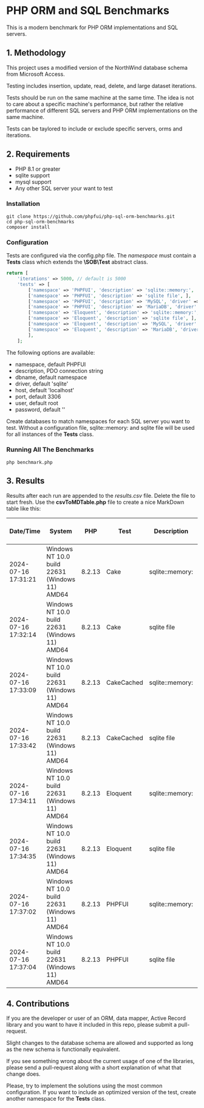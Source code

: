 # PHP ORM and SQL Benchmarks
This is a modern benchmark for PHP ORM implementations and SQL servers.

## 1. Methodology
This project uses a modified version of the NorthWind database schema from Microsoft Access.

Testing includes insertion, update, read, delete, and large dataset iterations.

Tests should be run on the same machine at the same time. The idea is not to care about a specific machine's performance, but rather the relative performance of different SQL servers and PHP ORM implementations on the same machine.

Tests can be taylored to include or exclude specific servers, orms and iterations.

## 2. Requirements
* PHP 8.1 or greater
* sqlite support
* mysql support
* Any other SQL server your want to test

### Installation
```
git clone https://github.com/phpfui/php-sql-orm-benchmarks.git
cd php-sql-orm-benchmarks
composer install
```

### Configuration
Tests are configured via the config.php file.  The *namespace* must contain a **Tests** class which extends the **\SOB\Test** abstract class.

```php
return [
	'iterations' => 5000, // default is 5000
	'tests' => [
		['namespace' => 'PHPFUI', 'description' => 'sqlite::memory:', 'dbname' => ':memory:'],
		['namespace' => 'PHPFUI', 'description' => 'sqlite file', ],
		['namespace' => 'PHPFUI', 'description' => 'MySQL', 'driver' => 'mysql', ],
		['namespace' => 'PHPFUI', 'description' => 'MariaDB', 'driver' => 'mysql', 'port' => 3307,],
		['namespace' => 'Eloquent', 'description' => 'sqlite::memory:', 'dbname' => ':memory:'],
		['namespace' => 'Eloquent', 'description' => 'sqlite file', ],
		['namespace' => 'Eloquent', 'description' => 'MySQL', 'driver' => 'mysql', ],
		['namespace' => 'Eloquent', 'description' => 'MariaDB', 'driver' => 'mysql', 'port' => 3307,],
		],
	];
```

The following options are available:
* namespace, default PHPFUI
* description, PDO connection string
* dbname, default namespace
* driver, default 'sqlite'
* host, default 'localhost'
* port, default 3306
* user, default root
* password, default ''

Create databases to match namespaces for each SQL server you want to test. Without a configuration file, sqlite::memory: and sqlite file will be used for all instances of the **Tests** class.

### Running All The Benchmarks
```
php benchmark.php
```

## 3. Results
Results after each run are appended to the *results.csv* file. Delete the file to start fresh.  Use the **csvToMDTable.php** file to create a nice MarkDown table like this:

|Date/Time          |System                                        |PHP   |Test      |Description    |Init Time|Init Memory|Insert Time|Insert Memory|Read Time|Read Memory|Update Time|Update Memory|Update Test Time|Update Test Memory|Random Read Time|Random Read Memory|Delete Time|Delete Memory|Total Runtime Time|Total Runtime Memory|
|-------------------|----------------------------------------------|------|----------|---------------|---------|-----------|-----------|-------------|---------|-----------|-----------|-------------|----------------|------------------|----------------|------------------|-----------|-------------|------------------|--------------------|
|2024-07-16 17:31:21|Windows NT 10.0 build 22631 (Windows 11) AMD64|8.2.13|Cake      |sqlite::memory:|0.0218766|     466248|  9.1099903|      3494224|7.3511032|     517992| 10.5186761|       521552|       7.6394803|            570248|       0.8596352|            805168| 17.3687186|      1025144|        52.8696784|             7406336|
|2024-07-16 17:32:14|Windows NT 10.0 build 22631 (Windows 11) AMD64|8.2.13|Cake      |sqlite file    |0.4816907|       3432|  9.6208151|       461728|7.6451882|     733984| 10.5082477|       269952|       7.6775034|            786776|       0.7706298|            805168| 17.8191856|     -6463720|        54.5233947|            -3400264|
|2024-07-16 17:33:09|Windows NT 10.0 build 22631 (Windows 11) AMD64|8.2.13|CakeCached|sqlite::memory:|0.0088097|       4120|  5.8615605|        16888|4.2825175|        -80|  7.3652013|          -80|       4.1289402|               -80|       0.3975561|               -80| 10.8846376|         5336|        32.9293566|               28440|
|2024-07-16 17:33:42|Windows NT 10.0 build 22631 (Windows 11) AMD64|8.2.13|CakeCached|sqlite file    |0.5156268|       4176|  5.4202041|        16888|3.6071088|        -80|  6.3696062|          -80|       3.5480014|               -80|       0.3617130|               -80|  9.6405036|         5336|        29.4629193|               28496|
|2024-07-16 17:34:11|Windows NT 10.0 build 22631 (Windows 11) AMD64|8.2.13|Eloquent  |sqlite::memory:|0.0364290|    2587088|  3.5048188|      1521272|2.5072958|     167104|  9.0476664|          400|       2.4602980|               -80|       0.2531012|               -80|  6.0763064|           80|        23.8860547|             4278200|
|2024-07-16 17:34:35|Windows NT 10.0 build 22631 (Windows 11) AMD64|8.2.13|Eloquent  |sqlite file    |0.5023757|       6152| 43.2081514|         1000|3.2310657|          0| 50.2343509|           80|       2.9356257|               -80|       0.3575013|               -80| 46.1161104|          400|       146.5853567|                9888|
|2024-07-16 17:37:02|Windows NT 10.0 build 22631 (Windows 11) AMD64|8.2.13|PHPFUI    |sqlite::memory:|0.0097719|      80408|  0.4048142|       115072|0.2575646|       -248|  0.6795625|          824|       0.2628937|              -984|       0.0254970|               -80|  0.4699398|          -80|         2.1102089|              197328|
|2024-07-16 17:37:04|Windows NT 10.0 build 22631 (Windows 11) AMD64|8.2.13|PHPFUI    |sqlite file    |0.5375158|       1320| 36.8494255|          608|0.5676036|       -248| 38.4077615|          824|       0.6113671|              -984|       0.0558636|               -80| 37.7609949|          -80|       114.7907345|                3776|

## 4. Contributions
If you are the developer or user of an ORM, data mapper, Active Record library and you want to have it included in this repo, please submit a pull-request.

Slight changes to the database schema are allowed and supported as long as the new schema is functionally equivalent.

If you see something wrong about the current usage of one of the libraries, please send a pull-request along with a short explanation of what that change does.

Please, try to implement the solutions using the most common configuration. If you want to include an optimized version of the test, create another namespace for the **Tests** class.
